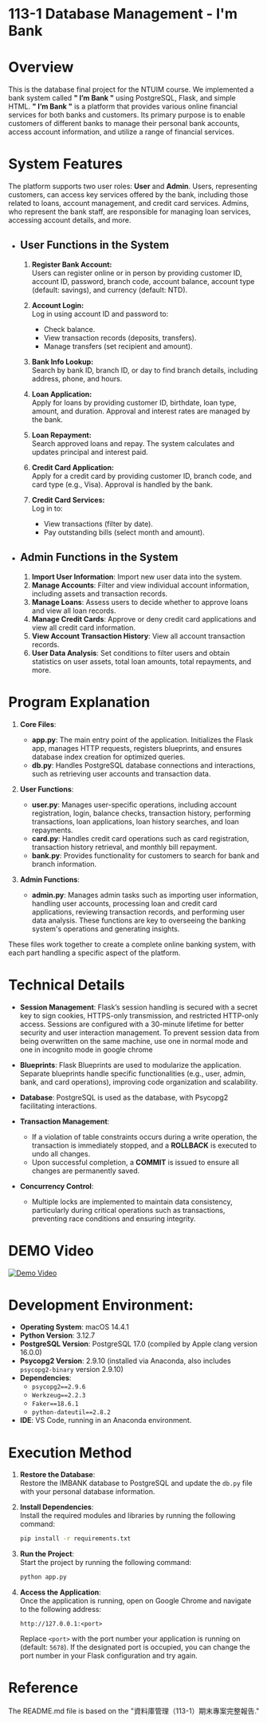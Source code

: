 # 113-1 Database Management - I'm Bank



# Overview  
This is the database final project for the NTUIM course. We implemented a bank system called **" I’m Bank "** using PostgreSQL, Flask, and simple HTML. **" I’m Bank "** is a platform that provides various online financial services for both banks and customers. Its primary purpose is to enable customers of different banks to manage their personal bank accounts, access account information, and utilize a range of financial services.

# System Features


The platform supports two user roles: **User** and **Admin**. Users, representing customers, can access key services offered by the bank, including those related to loans, account management, and credit card services. Admins, who represent the bank staff, are responsible for managing loan services, accessing account details, and more.

- ## User Functions in the System

   1. **Register Bank Account:**  
      Users can register online or in person by providing customer ID, account ID, password, branch code, account balance, account type (default: savings), and currency (default: NTD).
   
   2. **Account Login:**  
      Log in using account ID and password to:  
      - Check balance.  
      - View transaction records (deposits, transfers).  
      - Manage transfers (set recipient and amount).
   
   3. **Bank Info Lookup:**  
      Search by bank ID, branch ID, or day to find branch details, including address, phone, and hours.
   
   4. **Loan Application:**  
      Apply for loans by providing customer ID, birthdate, loan type, amount, and duration. Approval and interest rates are managed by the bank.
   
   5. **Loan Repayment:**  
      Search approved loans and repay. The system calculates and updates principal and interest paid.
   
   6. **Credit Card Application:**  
      Apply for a credit card by providing customer ID, branch code, and card type (e.g., Visa). Approval is handled by the bank.
   
   7. **Credit Card Services:**  
      Log in to:  
      - View transactions (filter by date).  
      - Pay outstanding bills (select month and amount).


- ## Admin Functions in the System
   
   1. **Import User Information**: Import new user data into the system.
   2. **Manage Accounts**: Filter and view individual account information, including assets and transaction records.
   3. **Manage Loans**: Assess users to decide whether to approve loans and view all loan records.
   4. **Manage Credit Cards**: Approve or deny credit card applications and view all credit card information.
   5. **View Account Transaction History**: View all account transaction records.
   6. **User Data Analysis**: Set conditions to filter users and obtain statistics on user assets, total loan amounts, total repayments, and more.


# Program Explanation

   1. **Core Files**:
      - **app.py**: The main entry point of the application. Initializes the Flask app, manages HTTP requests, registers blueprints, and ensures database index creation for optimized queries.
      - **db.py**: Handles PostgreSQL database connections and interactions, such as retrieving user accounts and transaction data.
   
   2. **User Functions**:
      - **user.py**: Manages user-specific operations, including account registration, login, balance checks, transaction history, performing transactions, loan applications, loan history searches, and loan repayments.
      - **card.py**: Handles credit card operations such as card registration, transaction history retrieval, and monthly bill repayment.
      - **bank.py**: Provides functionality for customers to search for bank and branch information.
   
   3. **Admin Functions**:
      - **admin.py**: Manages admin tasks such as importing user information, handling user accounts, processing loan and credit card applications, reviewing transaction records, and performing user data analysis. These functions are key to overseeing the banking system's operations and generating insights.
   
   These files work together to create a complete online banking system, with each part handling a specific aspect of the platform.
# Technical Details

   - **Session Management**: Flask’s session handling is secured with a secret key to sign cookies, HTTPS-only transmission, and restricted HTTP-only access. Sessions are configured with a 30-minute lifetime for better security and user interaction management. To prevent session data from being overwritten on the same machine, use one in normal mode and one in incognito mode in google chrome
   
   - **Blueprints**: Flask Blueprints are used to modularize the application. Separate blueprints handle specific functionalities (e.g., user, admin, bank, and card operations), improving code organization and scalability.
   
   - **Database**: PostgreSQL is used as the database, with Psycopg2 facilitating interactions.
   
   - **Transaction Management**:  
     - If a violation of table constraints occurs during a write operation, the transaction is immediately stopped, and a **ROLLBACK** is executed to undo all changes.  
     - Upon successful completion, a **COMMIT** is issued to ensure all changes are permanently saved.
   
   - **Concurrency Control**:  
     - Multiple locks are implemented to maintain data consistency, particularly during critical operations such as transactions, preventing race conditions and ensuring integrity.
# DEMO Video
 [![Demo Video](https://img.youtube.com/vi/oKar-tF__ac/0.jpg)](https://www.youtube.com/watch?v=oKar-tF__ac)




# Development Environment:

- **Operating System**: macOS 14.4.1
- **Python Version**: 3.12.7
- **PostgreSQL Version**: PostgreSQL 17.0 (compiled by Apple clang version 16.0.0)
- **Psycopg2 Version**: 2.9.10 (installed via Anaconda, also includes `psycopg2-binary` version 2.9.10)
- **Dependencies**:
  - `psycopg2==2.9.6`
  - `Werkzeug==2.2.3`
  - `Faker==18.6.1`
  - `python-dateutil==2.8.2`
- **IDE**: VS Code, running in an Anaconda environment.






# Execution Method  

   1. **Restore the Database**:  
      Restore the IMBANK database to PostgreSQL and update the `db.py` file with your personal database information.
   
   2. **Install Dependencies**:  
      Install the required modules and libraries by running the following command:  
      ```bash
      pip install -r requirements.txt
      ```
   
   3. **Run the Project**:  
      Start the project by running the following command:  
      ```bash
      python app.py
      ```
   4. **Access the Application**:  
      Once the application is running, open on Google Chrome and navigate to the following address:  
      ```
      http://127.0.0.1:<port>
      ```  
      Replace `<port>` with the port number your application is running on (default: `5678`). If the designated port is occupied, you can change the port number in your Flask configuration and try again.

# Reference
The README.md file is based on the "資料庫管理（113-1）期末專案完整報告."

